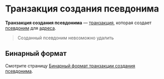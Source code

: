 # Транзакция создания псевдонима

**Транзакция создания псевдонима** — [транзакция](/blockchain/transaction.md), которая создает [псевдоним](/blockchain/account/alias.md) для [адреса](/blockchain/address.md).

> Созданный псевдоним невозможно удалить

## Бинарный формат

Смотрите страницу [Бинарный формат транзакции создания псевдонима](/blockchain/binary-format/transaction-binary-format/alias-transaction-binary-format.md).
